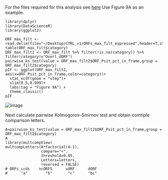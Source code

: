 For the files required for this analysis see [here](https://data.mendeley.com/datasets/89j7snbm2r/draft?a=7b3a1001-2727-4a31-8ae5-784337dcc582)
Use Figure 9A as an example.  

```
library(dplyr)
library(DataScienceR)
library(ggplot2)

ORF_max_filt <- read.delim(file="~/Desktop/CTRL_v1/ORFs_max_filt_expressed",header=T,stringsAsFactors=F,sep="\t")
table(ORF_max_filt$category)
ORF_max_filt2 <- ORF_max_filt %>% filter(!is.na(category)) %>% filter(category!="Overl_dORF")
pairwise_ks_test(value = ORF_max_filt2$ORF_Psit_pct_in_frame,group = ORF_max_filt2$category)
pIF <- ggplot(ORF_max_filt2, aes(x=ORF_Psit_pct_in_frame,color=category))+
  stat_ecdf(geom = "step")+
  xlim(0.5,0.999)+
  labs(tag = "Figure 9A") +
  theme_classic()
pIF
```
![image](https://github.com/hsinyenwu/ORFeome/assets/4383665/732812e9-65df-4ca7-a101-feac58a57b05)

Next calculate pairwise Kolmogorov–Smirnov test and obtain comtiple comparison letters.  
```
A=pairwise_ks_test(value = ORF_max_filt2$ORF_Psit_pct_in_frame,group = ORF_max_filt2$category)
A
library(multcompView)
multcompLetters(A*factorial(4-1),
                compare="<",
                threshold=0.05,
                Letters=letters,
                reversed = FALSE)
# ORFs_ccds    ncORFS      uORF      dORF 
#      "a"        "b"       "c"      "bc" 
```


